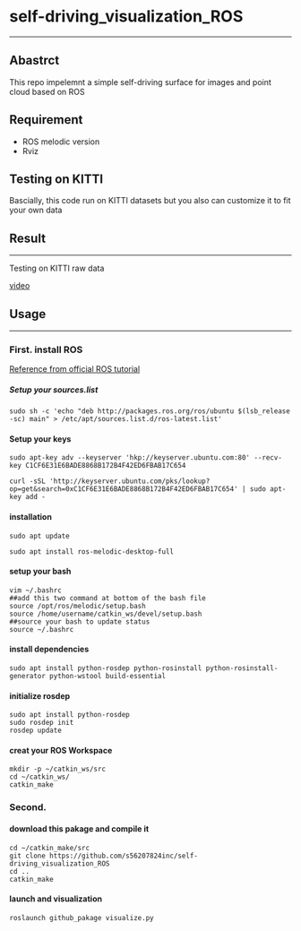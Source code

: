 # self-driving_visualization_ROS

---
## Abastrct
This repo impelemnt a simple self-driving surface for images and point cloud based on ROS 
## Requirement
* ROS melodic version
* Rviz

## Testing on KITTI
Bascially, this code run on KITTI datasets but you also can customize it to fit your own
data
## Result
---
Testing on KITTI raw data

[video](https://youtu.be/WwhYVcieMdo)

## Usage
---

### First. install ROS

[Reference from official ROS tutorial](https://www.ros.org/)

##### Setup your sources.list

```
sudo sh -c 'echo "deb http://packages.ros.org/ros/ubuntu $(lsb_release -sc) main" > /etc/apt/sources.list.d/ros-latest.list'
```
#### Setup your keys

```
sudo apt-key adv --keyserver 'hkp://keyserver.ubuntu.com:80' --recv-key C1CF6E31E6BADE8868B172B4F42ED6FBAB17C654
```
```
curl -sSL 'http://keyserver.ubuntu.com/pks/lookup?op=get&search=0xC1CF6E31E6BADE8868B172B4F42ED6FBAB17C654' | sudo apt-key add -
```
#### installation


```
sudo apt update
```
```
sudo apt install ros-melodic-desktop-full
```
#### setup your bash



```bash=
vim ~/.bashrc
##add this two command at bottom of the bash file
source /opt/ros/melodic/setup.bash
source /home/username/catkin_ws/devel/setup.bash
##source your bash to update status
source ~/.bashrc
```
#### install dependencies
```bash=
sudo apt install python-rosdep python-rosinstall python-rosinstall-generator python-wstool build-essential
```
#### initialize rosdep
```bash=
sudo apt install python-rosdep
sudo rosdep init
rosdep update
```
#### creat your ROS Workspace
```bash=
mkdir -p ~/catkin_ws/src
cd ~/catkin_ws/
catkin_make
```

### Second. 

#### download this pakage and compile it
```bash=
cd ~/catkin_make/src
git clone https://github.com/s56207824inc/self-driving_visualization_ROS
cd ..
catkin_make
```
#### launch and visualization
```bash=
roslaunch github_pakage visualize.py
```




